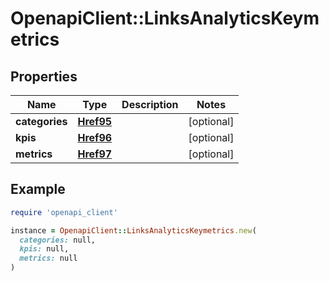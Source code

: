# OpenapiClient::LinksAnalyticsKeymetrics

## Properties

| Name | Type | Description | Notes |
| ---- | ---- | ----------- | ----- |
| **categories** | [**Href95**](Href95.md) |  | [optional] |
| **kpis** | [**Href96**](Href96.md) |  | [optional] |
| **metrics** | [**Href97**](Href97.md) |  | [optional] |

## Example

```ruby
require 'openapi_client'

instance = OpenapiClient::LinksAnalyticsKeymetrics.new(
  categories: null,
  kpis: null,
  metrics: null
)
```

